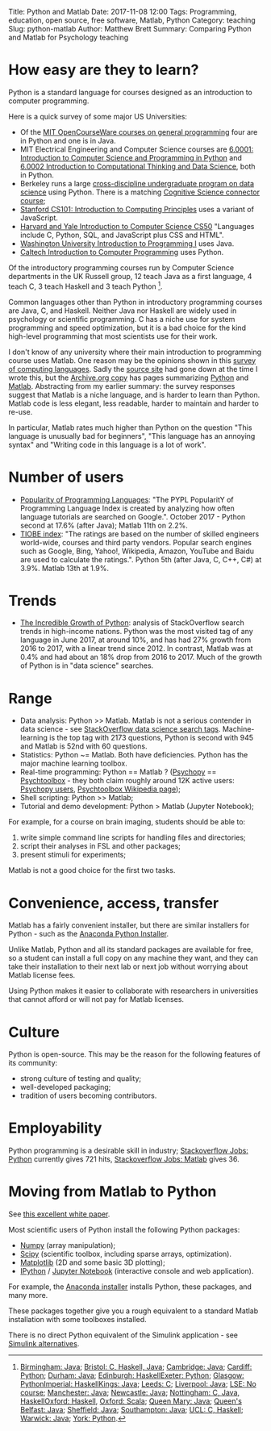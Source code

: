 Title: Python and Matlab
Date: 2017-11-08 12:00
Tags: Programming, education, open source, free software, Matlab, Python
Category: teaching
Slug: python-matlab
Author: Matthew Brett
Summary: Comparing Python and Matlab for Psychology teaching

# How easy are they to learn?

Python is a standard language for courses designed as an introduction to
computer programming.

Here is a quick survey of some major US Universities:

* Of the [MIT OpenCourseWare courses on general
  programming](https://ocw.mit.edu/courses/intro-programming/#general) four
  are in Python and one is in Java.
* MIT Electrical Engineering and Computer Science courses are [6.0001:
  Introduction to Computer Science and Programming in
  Python](https://www.eecs.mit.edu/academics-admissions/academic-information/subject-updates-ft-2014/60001)
  and [6.0002 Introduction to Computational Thinking and Data
  Science](https://ocw.mit.edu/courses/electrical-engineering-and-computer-science/6-0002-introduction-to-computational-thinking-and-data-science-fall-2016),
  both in Python.
* Berkeley runs a large [cross-discipline undergraduate program on data
  science](http://data8.org) using Python.  There is a matching [Cognitive
  Science connector course]( http://data8.org/cognitive-science-connector);
* [Stanford CS101: Introduction to Computing
  Principles](http://web.stanford.edu/class/cs101) uses a variant of
  JavaScript.
* [Harvard and Yale Introduction to Computer Science
  CS50](https://docs.cs50.net/2017/fall/syllabus/cs50.html) "Languages include
  C, Python, SQL, and JavaScript plus CSS and HTML".
* [Washington University Introduction to Programming
  I](https://courses.cs.washington.edu/courses/cse142) uses Java.
* [Caltech Introduction to Computer
  Programming](http://cms.caltech.edu/academics/course_desc#cs) uses Python.

Of the introductory programming courses run by Computer Science departments in
the UK Russell group, 12 teach Java as a first language, 4 teach C, 3 teach
Haskell and 3 teach Python [^russell-teaches].

[^russell-teaches]: [Birmingham: Java](https://www.birmingham.ac.uk/undergraduate/courses/computer-science/computer-science.aspx);
    [Bristol: C, Haskell,
    Java](http://www.bristol.ac.uk/unit-programme-catalogue/RouteStructure.jsa?byCohort=N&ayrCode=18%2F19&programmeCode=4COSC006U);
    [Cambridge:
    Java](https://www.undergraduate.study.cam.ac.uk/courses/computer-science);
    [Cardiff:
    Python](https://www.cardiff.ac.uk/study/undergraduate/courses/2018/computer-science-bsc);
    [Durham:
    Java](https://www.dur.ac.uk/faculty.handbook/module_description/?year=2017&module_code=COMP1011);
    [Edinburgh:
    Haskell](http://www.drps.ed.ac.uk/17-18/dpt/cxinfr08013.htm)[Exeter:
    Python](https://www.exeter.ac.uk/undergraduate/degrees/computerscience/comsci/#Programme-structure);
    [Glasgow:
    Python](https://www.gla.ac.uk/undergraduate/degrees/computingscience)[Imperial:
    Haskell](http://www.imperial.ac.uk/computing/current-students/courses/120_1/)[Kings:
    Java](https://www.kcl.ac.uk/nms/depts/informatics/study/current/handbook/Progs/Modules/4CCS1PPA.aspx);
    [Leeds:
    C](http://lib5.leeds.ac.uk/rlists/broker/?bbModuleId=201718_32439_COMP1711&bbListId=_5264080_1);
    [Liverpool:
    Java](http://readinglists.liverpool.ac.uk/modules/comp101.html); [LSE: No
    course](http://www.lse.ac.uk/study-at-lse/Undergraduate); [Manchester:
    Java](http://www.manchester.ac.uk/study/undergraduate/courses/2018/00560/bsc-computer-science/course-details/#course-profile);
    [Newcastle:
    Java](https://eu01.alma.exlibrisgroup.com/leganto/readinglist/searchlists/3360129130002411);
    [Nottingham: C, Java,
    Haskell](http://readinglists.nottingham.ac.uk/lists/874C6774-DEBE-E92D-E806-41E591A49A30.html)[Oxford:
    Haskell](http://www.cs.ox.ac.uk/admissions/undergraduate/courses/computer_science_core_1.html#Functional_Programming),
    [Oxford:
    Scala](https://www.cs.ox.ac.uk/teaching/courses/2017-2018/imperativeprogramming1/index.html);
    [Queen Mary:
    Java](http://www.eecs.qmul.ac.uk/undergraduates/programme/view/38);
    [Queen's Belfast: Java](https://github.com/thomaspickup/qub-yr1-java);
    [Sheffield:
    Java](https://www.sheffield.ac.uk/prospectus/courseDetails.do?id=G4022018);
    [Southampton:
    Java](https://www.southampton.ac.uk/courses/modules/comp1202.page#_ga=2.46435175.1162187456.1510165927-1517032892.1510165927);
    [UCL: C,
    Haskell](http://readinglists.ucl.ac.uk/lists/15F03E6E-6D5F-7073-B7C6-BBF5C86E83C5.html);
    [Warwick:
    Java](https://www2.warwick.ac.uk/fac/sci/dcs/teaching/modules/cs118/);
    [York:
    Python](https://www.york.ac.uk/students/studying/manage/programmes/module-catalogue/module/COM00007C/2017-18).

Common languages other than Python in introductory programming courses are
Java, C, and Haskell.  Neither Java nor Haskell are widely used in psychology
or scientific programming.  C has a niche use for system programming and speed
optimization, but it is a bad choice for the kind high-level programming that
most scientists use for their work.

I don't know of any university where their main introduction to programming
course uses Matlab. One reason may be the opinions shown in this [survey of
computing
languages](https://plus.google.com/u/0/+MatthewBrett/posts/HAsy7HWMyc5).
Sadly the [source site](http://hammerprinciple.com/therighttool) had gone down
at the time I wrote this, but the [Archive.org
copy](https://web.archive.org/web/20170204183750/hammerprinciple.com/therighttool)
has pages summarizing
[Python](https://web.archive.org/web/20170205052954/http://www.hammerprinciple.com:80/therighttool/items/python)
and
[Matlab](https://web.archive.org/web/20170205074106/http://www.hammerprinciple.com:80/therighttool/items/matlab).
Abstracting from my earlier summary: the survey responses suggest that Matlab
is a niche language, and is harder to learn than Python.  Matlab code is less
elegant, less readable, harder to maintain and harder to re-use.

In particular, Matlab rates much higher than Python on the question "This
language is unusually bad for beginners", "This language has an annoying
syntax" and "Writing code in this language is a lot of work".

# Number of users

* [Popularity of Programming Languages](http://pypl.github.io/PYPL.html): "The
  PYPL PopularitY of Programming Language Index is created by analyzing how
  often language tutorials are searched on Google.".  October 2017 - Python
  second at 17.6% (after Java); Matlab 11th on 2.2%.
* [TIOBE index](https://www.tiobe.com/tiobe-index): "The ratings are based on
  the number of skilled engineers world-wide, courses and third party vendors.
  Popular search engines such as Google, Bing, Yahoo!, Wikipedia, Amazon,
  YouTube and Baidu are used to calculate the ratings.".  Python 5th (after
  Java, C, C++, C#) at 3.9%.  Matlab 13th at 1.9%.

# Trends

* [The Incredible Growth of
  Python](https://stackoverflow.blog/2017/09/06/incredible-growth-python):
  analysis of StackOverflow search trends in high-income nations.  Python was
  the most visited tag of any language in June 2017, at around 10%, and has
  had 27% growth from 2016 to 2017, with a linear trend since 2012.  In
  contrast, Matlab was at 0.4% and had about an 18% drop from 2016 to 2017.
  Much of the growth of Python is in "data science" searches.

# Range

* Data analysis: Python >> Matlab.  Matlab is not a serious contender in data
  science - see [StackOverflow data science search
  tags](https://datascience.stackexchange.com/tags).  Machine-learning is the
  top tag with 2173 questions, Python is second with 945 and Matlab is 52nd
  with 60 questions.
* Statistics: Python ~= Matlab.  Both have deficiencies.  Python has the major
  machine learning toolbox.
* Real-time programming: Python == Matlab ?
  ([Psychopy](http://www.psychopy.org/) ==
  [Psychtoolbox](http://psychtoolbox.org/) - they both claim roughly around
  12K active users: [Psychopy users](http://www.psychopy.org/usage.php),
  [Psychtoolbox Wikipedia
  page](https://en.wikipedia.org/wiki/Psychtoolbox_for_MATLAB));
* Shell scripting: Python >> Matlab;
* Tutorial and demo development: Python > Matlab (Jupyter Notebook);

For example, for a course on brain imaging, students should be able to:

1. write simple command line scripts for handling files and directories;
2. script their analyses in FSL and other packages;
3. present stimuli for experiments;

Matlab is not a good choice for the first two tasks.

# Convenience, access, transfer

Matlab has a fairly convenient installer, but there are similar installers for
Python - such as the [Anaconda Python Installer](https://anaconda.org).

Unlike Matlab, Python and all its standard packages are available for free, so
a student can install a full copy on any machine they want, and they can take
their installation to their next lab or next job without worrying about Matlab
license fees.

Using Python makes it easier to collaborate with researchers in universities
that cannot afford or will not pay for Matlab licenses.

# Culture

Python is open-source.  This may be the reason for the following features of
its community:

* strong culture of testing and quality;
* well-developed packaging;
* tradition of users becoming contributors.

# Employability

Python programming is a desirable skill in industry; [Stackoverflow Jobs:
Python](https://stackoverflow.com/jobs?sort=i&q=Python) currently gives 721
hits, [Stackoverflow Jobs:
Matlab](https://stackoverflow.com/jobs?sort=i&q=Matlab) gives 36.

# Moving from Matlab to Python

See [this excellent white
paper](https://www.enthought.com/wp-content/uploads/Enthought-MATLAB-to-Python-White-Paper.pdf).

Most scientific users of Python install the following Python packages:

* [Numpy](https://en.wikipedia.org/wiki/NumPy) (array manipulation);
* [Scipy](https://en.wikipedia.org/wiki/SciPy) (scientific toolbox, including
  sparse arrays, optimization).
* [Matplotlib](https://en.wikipedia.org/wiki/Matplotlib) (2D and some basic 3D
  plotting);
* [IPython](https://en.wikipedia.org/wiki/IPython) / [Jupyter
  Notebook](https://jupyter.org) (interactive console and web application).

For example, the [Anaconda installer](https://anaconda.org) installs Python,
these packages, and many more.

These packages together give you a rough equivalent to a standard Matlab
installation with some toolboxes installed.

There is no direct Python equivalent of the Simulink application - see
[Simulink alternatives](http://www.walkingrandomly.com/?p=4379).
